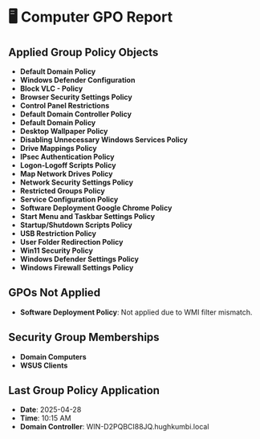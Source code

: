 # 🖥️ Computer GPO Report

## Applied Group Policy Objects
- **Default Domain Policy**
- **Windows Defender Configuration**
- **Block VLC - Policy**
- **Browser Security Settings Policy**
- **Control Panel Restrictions**
- **Default Domain Controller Policy**
- **Default Domain Policy**
- **Desktop Wallpaper Policy**
- **Disabling Unnecessary Windows Services Policy**
- **Drive Mappings Policy**
- **IPsec Authentication Policy**
- **Logon-Logoff Scripts Policy**
- **Map Network Drives Policy**
- **Network Security Settings Policy**
- **Restricted Groups Policy**
- **Service Configuration Policy**
- **Software Deployment Google Chrome Policy**
- **Start Menu and Taskbar Settings Policy**
- **Startup/Shutdown Scripts Policy**
- **USB Restriction Policy**
- **User Folder Redirection Policy**
- **Win11 Security Policy**
- **Windows Defender Settings Policy**
- **Windows Firewall Settings Policy**

## GPOs Not Applied
- **Software Deployment Policy**: Not applied due to WMI filter mismatch.

## Security Group Memberships
- **Domain Computers**
- **WSUS Clients**

## Last Group Policy Application
- **Date**: 2025-04-28
- **Time**: 10:15 AM
- **Domain Controller**: WIN-D2PQBCI88JQ.hughkumbi.local
